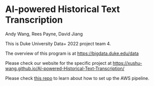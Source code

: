 # AI-powered Historical Text Transcription

Andy Wang, Rees Payne, David Jiang

This is Duke University Data+ 2022 project team 4. 

The overview of this program is at https://bigdata.duke.edu/data

Please check our website for the specific project at
https://xushu-wang.github.io/AI-powered-Historical-Text-Transcription/

Please check [this repo](https://github.com/hj151mids/TextractHandwrittingRecognition) to learn about how to set up the AWS pipeline.
